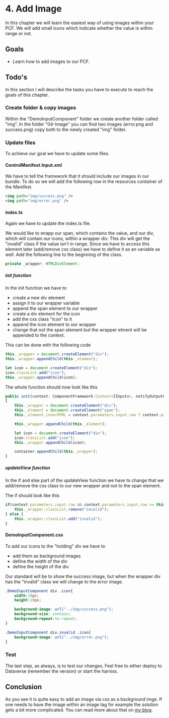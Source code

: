 # 4. Add Image
In this chapter we will learn the easiest way of using images within your PCF. We will add small icons which indicate whether the value is within range or not.

## Goals
- Learn how to add images to our PCF.

## Todo's
In this section I will describe the tasks you have to execute to reach the goals of this chapter.

### Create folder & copy images
Within the "DemoInputComponent" folder we create another folder called "img".
In the folder "04-Image" you can find two images (error.png and success.png) copy both to the newly created "img" folder.

### Update files
To achieve our goal we have to update some files.

#### ControlManifest.Input.xml
We have to tell the framework that it should include our images in our bundle. To do so we will add the following row in the resources container of the Manifest.
``` XML
<img path="img/success.png" />
<img path="img/error.png" />
```

#### index.ts
Again we have to update the index.ts file.

We would like to wrapp our span, which contains the value, and our div, which will contain our icons, within a wrapper div.
This div will get the "invalid" class if the value isn't in range.
Since we have to access this element later (add/remove css class) we have to define it as an variable as well.
Add the following line to the beginning of the class.
```Typescript
private _wrapper: HTMLDivElement;
```

##### init function
In the init function we have to
- create a new div element
- assign it to our wrapper variable
- append the span element to our wrapper
- create a div element for the icon
- add the css class "icon" to it
- append the icon element to our wrapper
- change that not the span element but the wrapper elment will be appended to the context.

This can be done with the following code
```Typescript
this._wrapper = document.createElement("div");
this._wrapper.appendChild(this._element);

let icon = document.createElement("div");
icon.classList.add("icon");
this._wrapper.appendChild(icon);
```

The whole function should now look like this
```Typescript 
public init(context: ComponentFramework.Context<IInputs>, notifyOutputChanged: () => void, state: ComponentFramework.Dictionary, container:HTMLDivElement)
{
	this._wrapper = document.createElement("div");
	this._element = document.createElement("span");
	this._element.innerHTML = context.parameters.input.raw ? context.parameters.input.raw.toString() : "";

	this._wrapper.appendChild(this._element);

	let icon = document.createElement("div");
	icon.classList.add("icon");
	this._wrapper.appendChild(icon);

	container.appendChild(this._wrapper);
}
```

##### updateView function
In the if and else part of the updateView function we have to change that we add/remove the css class to our new wrapper and not to the span element.

The if should look like this
```Typescript
if(context.parameters.input.raw && context.parameters.input.raw >= this._min && context.parameters.input.raw <= this._max){
	this._wrapper.classList.remove("invalid");
} else {
	this._wrapper.classList.add("invalid");
}
```

#### DemoInputComponent.css
To add our icons to the "holding" div we have to
- add them as background images
- define the width of the div
- define the height of the div

Our standard will be to show the success image, but when the wrapper div has the "invalid" class we will change to the error image.

```CSS
.DemoInputComponent div .icon{
    width:10px;
    height:10px;

    background-image: url("../img/success.png");
    background-size: contain;
    background-repeat:no-repeat;
}

.DemoInputComponent div.invalid .icon{
    background-image: url("../img/error.png");
}
```

### Test
The last step, as always, is to test our changes. Feel free to either deploy to Dataverse (remember the version) or start the harniss.

## Conclusion
As you see it is quite easy to add an image via css as a background imge.
If one needs to have the image within an image tag for example the solution gets a bit more complicated. You can read more about that on [my blog](https://benediktbergmann.eu/2020/04/22/pcf-how-to-use-images-in-component/).